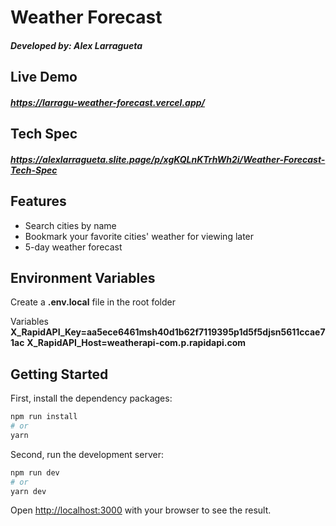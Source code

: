 # Weather Forecast

##### Developed by: Alex Larragueta

## Live Demo

##### https://larragu-weather-forecast.vercel.app/

## Tech Spec

##### https://alexlarragueta.slite.page/p/xgKQLnKTrhWh2i/Weather-Forecast-Tech-Spec

## Features

- Search cities by name
- Bookmark your favorite cities' weather for viewing later
- 5-day weather forecast

## Environment Variables

Create a **.env.local** file in the root folder

Variables
**X_RapidAPI_Key=aa5ece6461msh40d1b62f7119395p1d5f5djsn5611ccae71ac**
**X_RapidAPI_Host=weatherapi-com.p.rapidapi.com**

## Getting Started

First, install the dependency packages:

```bash
npm run install
# or
yarn
```

Second, run the development server:

```bash
npm run dev
# or
yarn dev
```

Open [http://localhost:3000](http://localhost:3000) with your browser to see the result.
